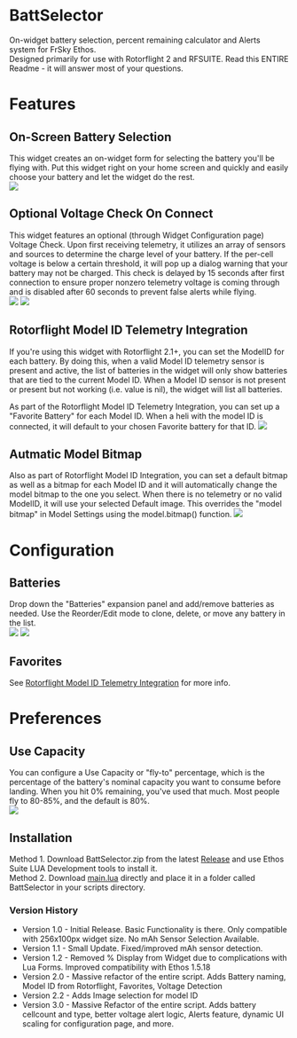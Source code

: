 # BattSelector
On-widget battery selection, percent remaining calculator and Alerts system for FrSky Ethos.<br>
Designed primarily for use with Rotorflight 2 and RFSUITE.  Read this ENTIRE Readme - it will answer most of your questions.

# Features
## On-Screen Battery Selection
This widget creates an on-widget form for selecting the battery you'll be flying with.  Put this widget right on your home screen and quickly and easily choose your battery and let the widget do the rest.<br>
![](https://github.com/BladeScraper-Designs/Ethos_BattSelector/blob/main/img/Selector.png?raw=true)

## Optional Voltage Check On Connect
This widget features an optional (through Widget Configuration page) Voltage Check.  Upon first receiving telemetry, it utilizes an array of sensors and sources to determine the charge level of your battery.  If the per-cell voltage is below a certain threshold, it will pop up a dialog warning that your battery may not be charged.  This check is delayed by 15 seconds after first connection to ensure proper 
nonzero telemetry voltage is coming through and is disabled after 60 seconds to prevent false alerts while flying.<br>
![](https://github.com/BladeScraper-Designs/Ethos_BattSelector/blob/main/img/Prefs.png?raw=true)
![](https://github.com/BladeScraper-Designs/Ethos_BattSelector/blob/main/img/VoltageWarning.png?raw=true)

## Rotorflight Model ID Telemetry Integration
If you're using this widget with Rotorflight 2.1+, you can set the ModelID for each battery.  By doing this, when a valid Model ID telemetry sensor is present and active, the list of batteries in the widget will only show batteries that are tied to the current Model ID.  When a Model ID sensor is not present or present but not working (i.e. value is nil), the widget will list all batteries.<br>

As part of the Rotorflight Model ID Telemetry Integration, you can set up a "Favorite Battery" for each Model ID.  When a heli with the model ID is connected, it will default to your chosen Favorite battery for that ID.
![](https://github.com/BladeScraper-Designs/Ethos_BattSelector/blob/main/img/Favorites.png?raw=true)

## Autmatic Model Bitmap
Also as part of Rotorflight Model ID Integration, you can set a default bitmap as well as a bitmap for each Model ID and it will automatically change the model bitmap to the one you select.  When there is no telemetry or no valid ModelID, it will use your selected Default image.  This overrides the "model bitmap" in Model Settings using the model.bitmap() function.
![](https://github.com/BladeScraper-Designs/Ethos_BattSelector/blob/main/img/Images.png?raw=true)

# Configuration
## Batteries
Drop down the "Batteries" expansion panel and add/remove batteries as needed.  Use the Reorder/Edit mode to clone, delete, or move any battery in the list.<br>
![](https://github.com/BladeScraper-Designs/Ethos_BattSelector/blob/main/img/Batteries.png?raw=true)
![](https://github.com/BladeScraper-Designs/Ethos_BattSelector/blob/main/img/Batteries_Reorder.png?raw=true)

## Favorites
See [Rotorflight Model ID Telemetry Integration](#rotorflight-model-id-telemetry-integration) for more info.<br>

# Preferences
## Use Capacity
You can configure a Use Capacity or "fly-to" percentage, which is the percentage of the battery's nominal capacity you want to consume before landing.  When you hit 0% remaining, you've used that much.  Most people fly to 80-85%, and the default is 80%.<br>
![](https://github.com/BladeScraper-Designs/Ethos_BattSelector/blob/main/img/Configure_Preferences.png?raw=true)

## Installation
Method 1. Download BattSelector.zip from the latest [Release](https://github.com/BladeScraper-Designs/Ethos_BattSelector/releases) and use Ethos Suite LUA Development tools to install it.<br>
Method 2. Download [main.lua](https://github.com/BladeScraper-Designs/Ethos_BattSelector/blob/main/scripts/BattSelector/main.lua) directly and place it in a folder called BattSelector in your scripts directory. 


### Version History
  - Version 1.0 - Initial Release.  Basic Functionality is there.  Only compatible with 256x100px widget size.  No mAh Sensor Selection Available.
  - Version 1.1 - Small Update.  Fixed/improved mAh sensor detection.
  - Version 1.2 - Removed % Display from Widget due to complications with Lua Forms.  Improved compatibility with Ethos 1.5.18
  - Version 2.0 - Massive refactor of the entire script.  Adds Battery naming, Model ID from Rotorflight, Favorites, Voltage Detection
  - Version 2.2 - Adds Image selection for model ID
  - Version 3.0 - Massive Refactor of the entire script.  Adds battery cellcount and type, better voltage alert logic, Alerts feature, dynamic UI scaling for configuration page, and more.
